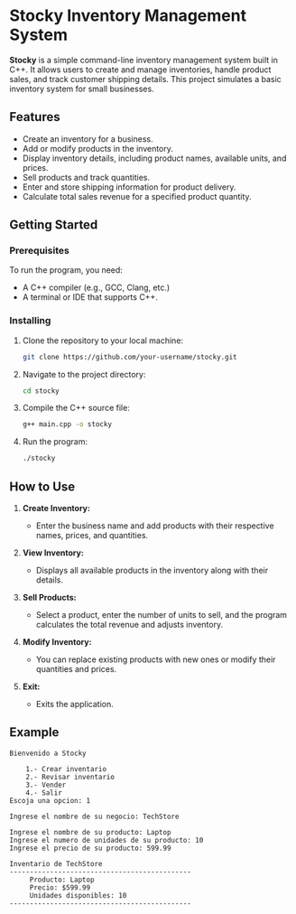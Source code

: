 # Stocky Inventory Management System

**Stocky** is a simple command-line inventory management system built in C++. It allows users to create and manage inventories, handle product sales, and track customer shipping details. This project simulates a basic inventory system for small businesses.

## Features

- Create an inventory for a business.
- Add or modify products in the inventory.
- Display inventory details, including product names, available units, and prices.
- Sell products and track quantities.
- Enter and store shipping information for product delivery.
- Calculate total sales revenue for a specified product quantity.

## Getting Started

### Prerequisites

To run the program, you need:

- A C++ compiler (e.g., GCC, Clang, etc.)
- A terminal or IDE that supports C++.

### Installing

1. Clone the repository to your local machine:
    ```bash
    git clone https://github.com/your-username/stocky.git
    ```

2. Navigate to the project directory:
    ```bash
    cd stocky
    ```

3. Compile the C++ source file:
    ```bash
    g++ main.cpp -o stocky
    ```

4. Run the program:
    ```bash
    ./stocky
    ```

## How to Use

1. **Create Inventory:**
    - Enter the business name and add products with their respective names, prices, and quantities.

2. **View Inventory:**
    - Displays all available products in the inventory along with their details.

3. **Sell Products:**
    - Select a product, enter the number of units to sell, and the program calculates the total revenue and adjusts inventory.

4. **Modify Inventory:**
    - You can replace existing products with new ones or modify their quantities and prices.

5. **Exit:**
    - Exits the application.

## Example

```text
Bienvenido a Stocky

    1.- Crear inventario
    2.- Revisar inventario
    3.- Vender
    4.- Salir
Escoja una opcion: 1

Ingrese el nombre de su negocio: TechStore

Ingrese el nombre de su producto: Laptop
Ingrese el numero de unidades de su producto: 10
Ingrese el precio de su producto: 599.99

Inventario de TechStore
---------------------------------------------
     Producto: Laptop
     Precio: $599.99
     Unidades disponibles: 10
---------------------------------------------

